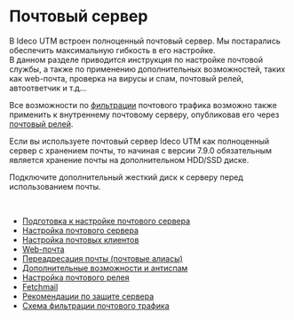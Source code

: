 # Почтовый сервер

В Ideco UTM встроен полноценный почтовый сервер. Мы постарались
обеспечить максимальную гибкость в его настройке.  
В данном разделе приводится инструкция по настройке почтовой службы, а
также по применению дополнительных возможностей, таких как web-почта,
проверка на вирусы и спам, почтовый релей, автоответчик и т.д...

Все возможности по [фильтрации](Схема_фильтрации_почтового_трафика)
почтового трафика возможно также применить к внутреннему почтовому
серверу, опубликовав его через [почтовый
релей](Настройка_почтового_релея_для_публикации_сервера_в_локальной_сети).

<div>

<div>

Если вы используете почтовый сервер Ideco UTM как полноценный сервер с
хранением почты, то начиная с версии 7.9.0 обязательным является
хранение почты на дополнительном HDD/SSD диске.

Подключите дополнительный жесткий диск к серверу перед использованием
почты.

</div>

</div>

 

  - [Подготовка к настройке почтового
    сервера](Подготовка_к_настройке_почтового_сервера)
  - [Настройка почтового сервера](Настройка_почтового_сервера)
  - [Настройка почтовых клиентов](Настройка_почтовых_клиентов)
  - [Web-почта](Web-почта)
  - [Переадресация почты (почтовые
    алиасы)](Переадресация_почты_почтовые_алиасы_)
  - [Дополнительные возможности и
    антиспам](Дополнительные_возможности_и_антиспам)
  - [Настройка почтового релея](Настройка_почтового_релея)
  - [Fetchmail](Fetchmail)
  - [Рекомендации по защите сервера](Рекомендации_по_защите_сервера)
  - [Схема фильтрации почтового
    трафика](Схема_фильтрации_почтового_трафика)
